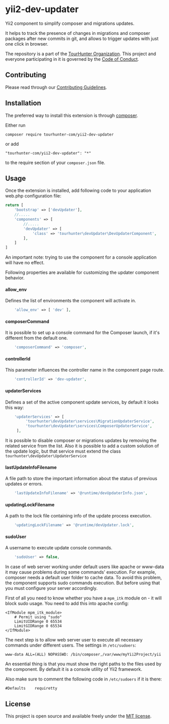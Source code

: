 # yii2-dev-updater

Yii2 component to simplify composer and migrations updates.

It helps to track the presence of changes in migrations and composer packages after new commits in git, and allows to trigger updates with just one click in browser.

The repository is a part of the [TourHunter Organization](https://github.com/tourhunter-com). This project and everyone participating in it is governed by the [Code of Conduct](CODE_OF_CONDUCT.md).

## Contributing

Please read through our [Contributing Guidelines](CONTRIBUTING.md).

## Installation

The preferred way to install this extension is through [composer](http://getcomposer.org/download/).

Either run

```
composer require tourhunter-com/yii2-dev-updater
```

or add

```
"tourhunter-com/yii2-dev-updater": "*"
```

to the require section of your `composer.json` file.

## Usage

Once the extension is installed, add following code to your application web.php configuration file:

```php
return [
    'bootstrap' => ['devUpdater'],
    //.....
    'components' => [
        //.....
        'devUpdater' => [
            'class' => 'tourhunter\devUpdater\DevUpdaterComponent',
        ],
    ]
]
```
An important note: trying to use the component for a console application will have no effect.

Following properties are available for customizing the updater component behavior.

#### allow_env

Defines the list of environments the component will activate in.

```php
    'allow_env' => [ 'dev' ],
```

#### composerCommand

It is possible to set up a console command for the Composer launch, if it's different from the default one.

```php
    'composerCommand' => 'composer',
```

#### controllerId

This parameter influences the controller name in the component page route.

```php
    'controllerId' => 'dev-updater',
```

#### updaterServices

Defines a set of the active component update services, by default it looks this way:
```php
    'updaterServices' => [
         'tourhunter\devUpdater\services\MigrationUpdaterService',
         'tourhunter\devUpdater\services\ComposerUpdaterService',
     ],
```

It is possible to disable composer or migrations updates by removing the related service from the list.
Also it is possible to add a custom solution of the update logic, but that service must extend the class `tourhunter\devUpdater\UpdaterService`

#### lastUpdateInfoFilename

A file path to store the important information about the status of previous updates or errors.
```php
    'lastUpdateInfoFilename' => '@runtime/devUpdaterInfo.json',
```

#### updatingLockFilename

A path to the lock file containing info of the update process execution.

```php
    'updatingLockFilename' => '@runtime/devUpdater.lock',
```

#### sudoUser

A username to execute update console commands.

```php
    'sudoUser' => false,
```

In case of web server working under default users like apache or www-data it may cause problems during some commands' execution.
For example, composer needs a default user folder to cache data.
To avoid this problem, the component supports sudo commands execution.
But before using that you must configure your server accordingly.

First of all you need to know whether you have a `mpm_itk` module on - it will block sudo usage.
You need to add this into apache config:

```
<IfModule mpm_itk_module>
    # Permit using "sudo"
    LimitUIDRange 0 65534
    LimitGIDRange 0 65534
</IfModule>
```

The next step is to allow web server user to execute all necessary commands under different users.
The settings in `/etc/sudoers`:

```
www-data ALL=(ALL) NOPASSWD: /bin/composer,/var/www/myYii2Project/yii
```

An essential thing is that you must show the right paths to the files used by the component.
By default it is a console utility of Yii2 framework.

Also make sure to comment the following code in `/etc/sudoers` if it is there:
```
#Defaults    requiretty
```

## License

This project is open source and available freely under the [MIT license](LICENSE.md).
